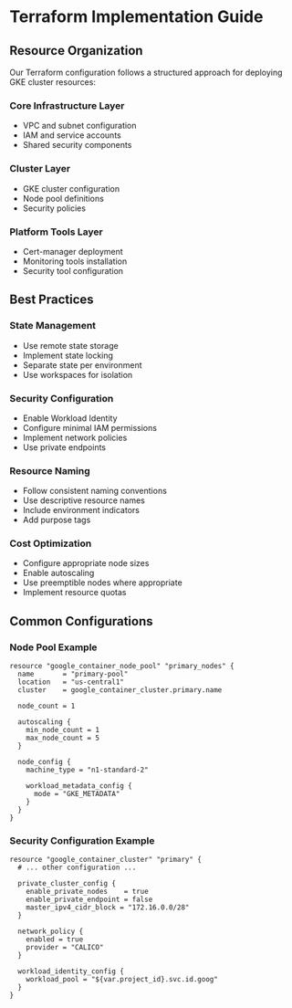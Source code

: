 # Terraform Implementation Guide

## Resource Organization

Our Terraform configuration follows a structured approach for deploying GKE cluster resources:

### Core Infrastructure Layer
- VPC and subnet configuration
- IAM and service accounts
- Shared security components

### Cluster Layer
- GKE cluster configuration
- Node pool definitions
- Security policies

### Platform Tools Layer
- Cert-manager deployment
- Monitoring tools installation
- Security tool configuration

## Best Practices

### State Management
- Use remote state storage
- Implement state locking
- Separate state per environment
- Use workspaces for isolation

### Security Configuration
- Enable Workload Identity
- Configure minimal IAM permissions
- Implement network policies
- Use private endpoints

### Resource Naming
- Follow consistent naming conventions
- Use descriptive resource names
- Include environment indicators
- Add purpose tags

### Cost Optimization
- Configure appropriate node sizes
- Enable autoscaling
- Use preemptible nodes where appropriate
- Implement resource quotas

## Common Configurations

### Node Pool Example
```hcl
resource "google_container_node_pool" "primary_nodes" {
  name       = "primary-pool"
  location   = "us-central1"
  cluster    = google_container_cluster.primary.name
  
  node_count = 1

  autoscaling {
    min_node_count = 1
    max_node_count = 5
  }

  node_config {
    machine_type = "n1-standard-2"
    
    workload_metadata_config {
      mode = "GKE_METADATA"
    }
  }
}
```

### Security Configuration Example
```hcl
resource "google_container_cluster" "primary" {
  # ... other configuration ...

  private_cluster_config {
    enable_private_nodes    = true
    enable_private_endpoint = false
    master_ipv4_cidr_block = "172.16.0.0/28"
  }

  network_policy {
    enabled = true
    provider = "CALICO"
  }

  workload_identity_config {
    workload_pool = "${var.project_id}.svc.id.goog"
  }
}